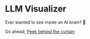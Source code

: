 # LLM Visualizer

Ever wanted to see inside an AI brain? :brain:

Go ahead, [Peek behind the curtain](https://huggingface.co/spaces/mike-ravkine/llm-visualizer)